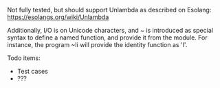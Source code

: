 Not fully tested, but should support Unlambda as described on Esolang:
https://esolangs.org/wiki/Unlambda

Additionally, I/O is on Unicode characters, and ~ is introduced as special
syntax to define a named function, and provide it from the module. For
instance, the program ~Ii will provide the identity function as 'I'.

Todo items:
* Test cases
* ???
